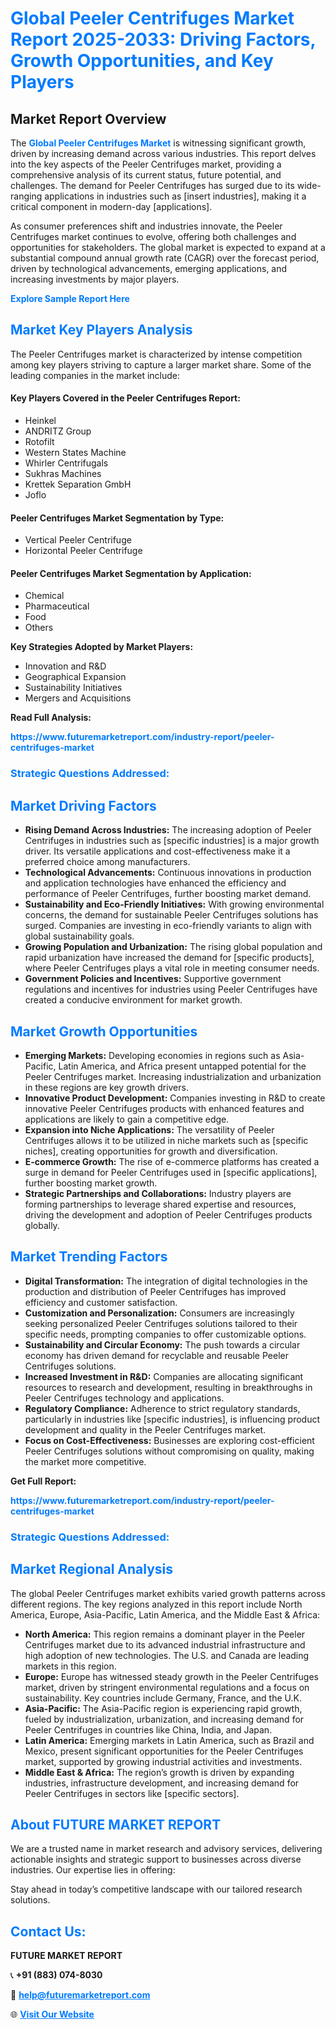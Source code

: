 <h1 style="color: #007BFF;">Global Peeler Centrifuges Market Report 2025-2033: Driving Factors, Growth Opportunities, and Key Players</h1>

<section id="overview">
<h2>Market Report Overview</h2>
<p>The <a href="https://www.futuremarketreport.com/industry-report/peeler-centrifuges-market" style="color: #007BFF; text-decoration: none;"><strong>Global Peeler Centrifuges Market</strong></a> is witnessing significant growth, driven by increasing demand across various industries. This report delves into the key aspects of the Peeler Centrifuges market, providing a comprehensive analysis of its current status, future potential, and challenges. The demand for Peeler Centrifuges has surged due to its wide-ranging applications in industries such as [insert industries], making it a critical component in modern-day [applications].</p>
<p>As consumer preferences shift and industries innovate, the Peeler Centrifuges market continues to evolve, offering both challenges and opportunities for stakeholders. The global market is expected to expand at a substantial compound annual growth rate (CAGR) over the forecast period, driven by technological advancements, emerging applications, and increasing investments by major players.</p>
</section>

<section id="overview">
<p><a href="https://www.futuremarketreport.com/request-sample/reportId=60436" style="color: #007BFF; text-decoration: none;"><strong>Explore Sample Report Here</strong></a></p>
</section>

<section id="key-players">
<h2 style="color: #007BFF;">Market Key Players Analysis</h2>
<p>The Peeler Centrifuges market is characterized by intense competition among key players striving to capture a larger market share. Some of the leading companies in the market include:</p>
<h4>Key Players Covered in the Peeler Centrifuges Report:</h4>
<ul><li>Heinkel</li><li>ANDRITZ Group</li><li>Rotofilt</li><li>Western States Machine</li><li>Whirler Centrifugals</li><li>Sukhras Machines</li><li>Krettek Separation GmbH</li><li>Joflo</li></ul>
<h4>Peeler Centrifuges Market Segmentation by Type:</h4>
<ul><li>Vertical Peeler Centrifuge</li><li>Horizontal Peeler Centrifuge</li></ul>

<h4>Peeler Centrifuges Market Segmentation by Application:</h4>
<ul><li>Chemical</li><li>Pharmaceutical</li><li>Food</li><li>Others</li></ul>
<p><strong>Key Strategies Adopted by Market Players:</strong></p>
<ul>
<li>Innovation and R&D</li>
<li>Geographical Expansion</li>
<li>Sustainability Initiatives</li>
<li>Mergers and Acquisitions</li>
</ul>
</section>

<section>
<p><strong>Read Full Analysis: </strong></p><a href="https://www.futuremarketreport.com/industry-report/peeler-centrifuges-market" style="color: #007BFF; text-decoration: none;"><strong>https://www.futuremarketreport.com/industry-report/peeler-centrifuges-market</strong></a>
<h3 style="color: #007BFF;">Strategic Questions Addressed:</h3>
</section>

<section id="driving-factors">
<h2 style="color: #007BFF;">Market Driving Factors</h2>
<ul>
<li><strong>Rising Demand Across Industries:</strong> The increasing adoption of Peeler Centrifuges in industries such as [specific industries] is a major growth driver. Its versatile applications and cost-effectiveness make it a preferred choice among manufacturers.</li>
<li><strong>Technological Advancements:</strong> Continuous innovations in production and application technologies have enhanced the efficiency and performance of Peeler Centrifuges, further boosting market demand.</li>
<li><strong>Sustainability and Eco-Friendly Initiatives:</strong> With growing environmental concerns, the demand for sustainable Peeler Centrifuges solutions has surged. Companies are investing in eco-friendly variants to align with global sustainability goals.</li>
<li><strong>Growing Population and Urbanization:</strong> The rising global population and rapid urbanization have increased the demand for [specific products], where Peeler Centrifuges plays a vital role in meeting consumer needs.</li>
<li><strong>Government Policies and Incentives:</strong> Supportive government regulations and incentives for industries using Peeler Centrifuges have created a conducive environment for market growth.</li>
</ul>
</section>

<section id="growth-opportunities">
<h2 style="color: #007BFF;">Market Growth Opportunities</h2>
<ul>
<li><strong>Emerging Markets:</strong> Developing economies in regions such as Asia-Pacific, Latin America, and Africa present untapped potential for the Peeler Centrifuges market. Increasing industrialization and urbanization in these regions are key growth drivers.</li>
<li><strong>Innovative Product Development:</strong> Companies investing in R&D to create innovative Peeler Centrifuges products with enhanced features and applications are likely to gain a competitive edge.</li>
<li><strong>Expansion into Niche Applications:</strong> The versatility of Peeler Centrifuges allows it to be utilized in niche markets such as [specific niches], creating opportunities for growth and diversification.</li>
<li><strong>E-commerce Growth:</strong> The rise of e-commerce platforms has created a surge in demand for Peeler Centrifuges used in [specific applications], further boosting market growth.</li>
<li><strong>Strategic Partnerships and Collaborations:</strong> Industry players are forming partnerships to leverage shared expertise and resources, driving the development and adoption of Peeler Centrifuges products globally.</li>
</ul>
</section>

<section id="trending-factors">
<h2 style="color: #007BFF;">Market Trending Factors</h2>
<ul>
<li><strong>Digital Transformation:</strong> The integration of digital technologies in the production and distribution of Peeler Centrifuges has improved efficiency and customer satisfaction.</li>
<li><strong>Customization and Personalization:</strong> Consumers are increasingly seeking personalized Peeler Centrifuges solutions tailored to their specific needs, prompting companies to offer customizable options.</li>
<li><strong>Sustainability and Circular Economy:</strong> The push towards a circular economy has driven demand for recyclable and reusable Peeler Centrifuges solutions.</li>
<li><strong>Increased Investment in R&D:</strong> Companies are allocating significant resources to research and development, resulting in breakthroughs in Peeler Centrifuges technology and applications.</li>
<li><strong>Regulatory Compliance:</strong> Adherence to strict regulatory standards, particularly in industries like [specific industries], is influencing product development and quality in the Peeler Centrifuges market.</li>
<li><strong>Focus on Cost-Effectiveness:</strong> Businesses are exploring cost-efficient Peeler Centrifuges solutions without compromising on quality, making the market more competitive.</li>
</ul>
</section>

<section>
<p><strong>Get Full Report: </strong></p><a href="https://www.futuremarketreport.com/industry-report/peeler-centrifuges-market" style="color: #007BFF; text-decoration: none;"><strong>https://www.futuremarketreport.com/industry-report/peeler-centrifuges-market</strong></a>
<h3 style="color: #007BFF;">Strategic Questions Addressed:</h3>
</section>


<section id="regional-analysis">
<h2 style="color: #007BFF;">Market Regional Analysis</h2>
<p>The global Peeler Centrifuges market exhibits varied growth patterns across different regions. The key regions analyzed in this report include North America, Europe, Asia-Pacific, Latin America, and the Middle East & Africa:</p>
<ul>
<li><strong>North America:</strong> This region remains a dominant player in the Peeler Centrifuges market due to its advanced industrial infrastructure and high adoption of new technologies. The U.S. and Canada are leading markets in this region.</li>
<li><strong>Europe:</strong> Europe has witnessed steady growth in the Peeler Centrifuges market, driven by stringent environmental regulations and a focus on sustainability. Key countries include Germany, France, and the U.K.</li>
<li><strong>Asia-Pacific:</strong> The Asia-Pacific region is experiencing rapid growth, fueled by industrialization, urbanization, and increasing demand for Peeler Centrifuges in countries like China, India, and Japan.</li>
<li><strong>Latin America:</strong> Emerging markets in Latin America, such as Brazil and Mexico, present significant opportunities for the Peeler Centrifuges market, supported by growing industrial activities and investments.</li>
<li><strong>Middle East & Africa:</strong> The region’s growth is driven by expanding industries, infrastructure development, and increasing demand for Peeler Centrifuges in sectors like [specific sectors].</li>
</ul>
</section>

<footer>
<h2 style="color: #007BFF;">About FUTURE MARKET REPORT</h2>
<p>We are a trusted name in market research and advisory services, delivering actionable insights and strategic support to businesses across diverse industries. Our expertise lies in offering:</p>

<p>Stay ahead in today’s competitive landscape with our tailored research solutions.</p>

<h2 style="color: #007BFF;">Contact Us:</h2>
<p><strong>FUTURE MARKET REPORT</strong></p>
<p>📞 <strong>+91 (883) 074-8030</strong></p>
<p>📧 <strong><a href="mailto:help@futuremarketreport.com" style="color: #007BFF;">help@futuremarketreport.com</a></strong></p>
<p>🌐 <strong><a href="https://www.futuremarketreport.com/" style="color: #007BFF;">Visit Our Website</a></strong></p>
</footer>